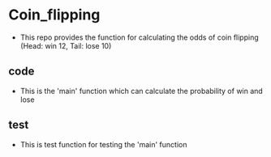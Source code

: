 # Coin_flipping
* This repo provides the function for calculating the odds of coin flipping
 (Head: win 12, Tail: lose 10)

## code
* This is the 'main' function which can calculate the probability of win and lose

## test
* This is test function for testing the 'main' function
